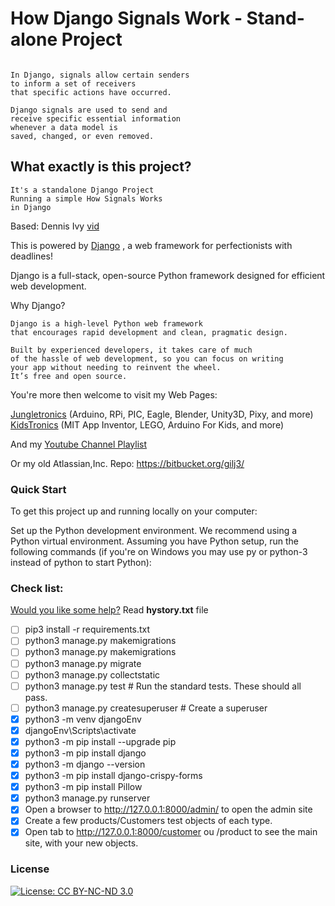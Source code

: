 # How Django Signals Work - Stand-alone Project 

```

In Django, signals allow certain senders 
to inform a set of receivers 
that specific actions have occurred. 

Django signals are used to send and 
receive specific essential information 
whenever a data model is 
saved, changed, or even removed.

```
## What exactly is this project?
```
It's a standalone Django Project
Running a simple How Signals Works 
in Django
```

Based: Dennis Ivy [vid](https://youtu.be/Kc1Q_ayAeQk)


This is powered by [Django](https://www.djangoproject.com/) , a web framework for perfectionists with deadlines!

Django is a full-stack, open-source Python framework designed for efficient web development.

Why Django?
```
Django is a high-level Python web framework 
that encourages rapid development and clean, pragmatic design. 

Built by experienced developers, it takes care of much 
of the hassle of web development, so you can focus on writing 
your app without needing to reinvent the wheel. 
It’s free and open source.
```
You're more then welcome to visit my Web Pages:

[Jungletronics](https://medium.com/jungletronics) (Arduino, RPi, PIC, Eagle, Blender, Unity3D, Pixy, and more)
[KidsTronics](https://medium.com/kidstronics) (MIT App Inventor, LEGO, Arduino For Kids, and more)

And my [Youtube Channel Playlist](https://www.youtube.com/playlist?list=PLK3PeNcUzb8TwZuXZJgREj5nDbQxRLW_a)

Or my old Atlassian,Inc. Repo: https://bitbucket.org/gilj3/

###	Quick Start
To get this project up and running locally on your computer:

Set up the Python development environment. We recommend using a Python virtual environment.
Assuming you have Python setup, run the following commands (if you're on Windows you may use py or python-3 instead of python to start Python):

### Check list:  
[Would you like some help?](https://youtu.be/tr_2k87AdYQ)
Read **hystory.txt** file

- [ ] pip3 install -r requirements.txt
- [ ] python3 manage.py makemigrations
- [ ] python3 manage.py makemigrations
- [ ] python3 manage.py migrate
- [ ] python3 manage.py collectstatic
- [ ] python3 manage.py test # Run the standard tests. These should all pass.
- [ ] python3 manage.py createsuperuser # Create a superuser
- [x] python3 -m venv djangoEnv  
- [x] djangoEnv\Scripts\activate 
- [x] python3 -m pip install --upgrade pip
- [x] python3 -m pip install django 
- [x] python3 -m django --version  
- [x] python3 -m pip install django-crispy-forms 
- [x] python3 -m pip install Pillow
- [x] python3 manage.py runserver
- [x] Open a browser to http://127.0.0.1:8000/admin/ to open the admin site
- [x] Create a few products/Customers test objects of each type.
- [x] Open tab to http://127.0.0.1:8000/customer ou /product to see the main site, with your new objects.

### License

[![License: CC BY-NC-ND 3.0](https://img.shields.io/badge/License-CC%20BY--NC--ND%203.0-lightgrey.svg)](https://creativecommons.org/licenses/by-nc-nd/3.0/)
